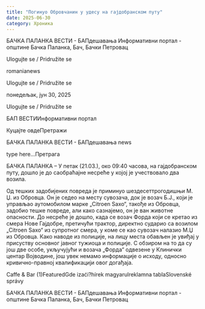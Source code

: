 ```yaml
---
title: "Погинуо Обровчанин у удесу на гајдобранском путу"
date: 2025-06-30
category: Хроника
---
```


БАЧКА ПАЛАНКА ВЕСТИ - БАПдешавања Информативни портал - општине Бачка Паланка, Бач, Бачки Петровац

Ulogujte se / Pridružite se

romanianews

Ulogujte se / Pridružite se

понедељак, јун 30, 2025

Ulogujte se / Pridružite se

БАП ВЕСТИИнформативни портал

Куцајте овдеПретражи

БАЧКА ПАЛАНКА ВЕСТИ - БАПдешавања news

type here...Претрага

БАЧКА ПАЛАНКА – У петак (21.03.), око 09:40 часова, на гајдобранском путу, дошло је до саобраћајне несреће у којој је учествовало два возила.

Од тешких задобијених повреда је приминуо шездесеттрогодишњи М. Џ. из Обровца. Он је седео на месту сувозача, док је возач Б.Ј., који је управљао аутомобилом марке „Citroen Saxo“, такође из Обровца, задобио тешке повреде, али како сазнајемо, он је ван животне опасности.
До несреће је дошло, када се возач Форда који се кретао из смера Нове Гајдобре, претичући трактор, директно сударио са возилом „Citroen Saxo“ из супротног смера, у коме се као сувозач налазио М.Џ из Обровца.
Како наводе из полиције, на лицу места обављен је увиђај у присуству основног јавног тужиоца и полиције. С обзиром на то да су још две особе, укључујући и возача „Форда“ одвезене у Клинички центар Војводине, још увек немамо информације о исходу, односно кривично-правној квалификацији овог догађаја.

Caffe & Bar (1)FeaturedGde izaći?hírek magyarulreklamna tablaSlovenské správy

БАЧКА ПАЛАНКА ВЕСТИ - БАПдешавања Информативни портал - општине Бачка Паланка, Бач, Бачки Петровац
